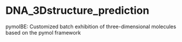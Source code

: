 # DNA_3Dstructure_prediction

pymolBE: Customized batch exhibition of three-dimensional molecules based on the pymol framework
